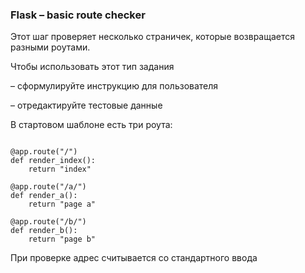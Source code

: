 ### Flask – basic route checker

Этот шаг проверяет несколько страничек, которые возвращается разными роутами.

Чтобы использовать этот тип задания

– cформулируйте инструкцию для пользователя

– отредактируйте тестовые данные

В стартовом шаблоне есть три роута:

``` 

@app.route("/")
def render_index():
    return "index"

@app.route("/a/")
def render_a():
    return "page a"

@app.route("/b/")
def render_b():
    return "page b"

```

При проверке адрес считывается со стандартного ввода
